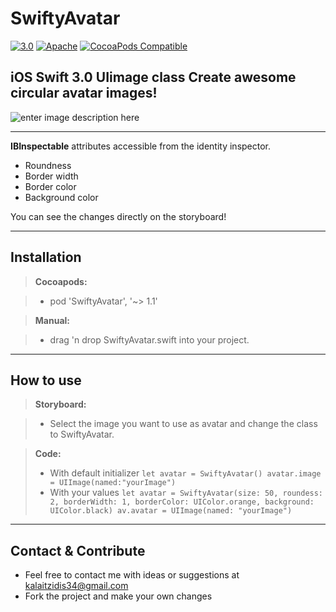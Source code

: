SwiftyAvatar
===================

[![3.0](https://img.shields.io/badge/Swift%203--brightgreen.svg)](https://developer.apple.com/swift/)
[![Apache](https://img.shields.io/hexpm/l/plug.svg)](http://www.apache.org/licenses/LICENSE-2.0)
[![CocoaPods Compatible](https://img.shields.io/badge/Pod-1.0-blue.svg)](https://img.shields.io/badge/Pod-1.0-blue.svg)

iOS **Swift 3.0** UIimage class
Create awesome circular avatar images!
--------------------------------------
![enter image description here](http://i.imgur.com/bZFMGGj.png)

----------
**IBInspectable** attributes accessible from the identity inspector.

 - Roundness
 - Border width
 - Border color
 - Background color

You can see the changes directly on the storyboard!

----------


Installation
-------------

> **Cocoapods:**

> - pod 'SwiftyAvatar', '~> 1.1'

> **Manual:**

> - drag 'n drop SwiftyAvatar.swift into your project.

----------

How to use
-------------

> **Storyboard:**

> - Select the image you want to use as avatar and change the class to SwiftyAvatar.

> **Code:**
> - With default initializer
>`let avatar = SwiftyAvatar()
>avatar.image = UIImage(named:"yourImage") `
> - With your values
> `let avatar = SwiftyAvatar(size: 50, roundess: 2, borderWidth: 1, borderColor: UIColor.orange, background: UIColor.black)
av.avatar = UIImage(named: "yourImage")`

----------

Contact & Contribute
-------------

 - Feel free to contact me with ideas or suggestions at kalaitzidis34@gmail.com
 - Fork the project and make your own changes
